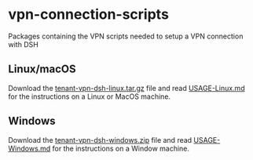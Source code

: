 # vpn-connection-scripts
Packages containing the VPN scripts needed to setup a VPN connection with DSH

## Linux/macOS
Download the [tenant-vpn-dsh-linux.tar.gz](https://github.com/kpn-dsh/vpn-connection-scripts/blob/master/tenant-vpn-dsh-linux-2.4.9-11.tar.gz) file and read [USAGE-Linux.md](https://github.com/kpn-dsh/vpn-connection-scripts/blob/master/USAGE-Linux.md) for the instructions on a Linux or MacOS machine.
  
## Windows
Download the [tenant-vpn-dsh-windows.zip](https://github.com/kpn-dsh/vpn-connection-scripts/blob/master/tenant-vpn-dsh-windows-2.4.9-11.zip) file and read [USAGE-Windows.md](https://github.com/kpn-dsh/vpn-connection-scripts/blob/master/USAGE-Windows.md) for the instructions on a Window machine.
